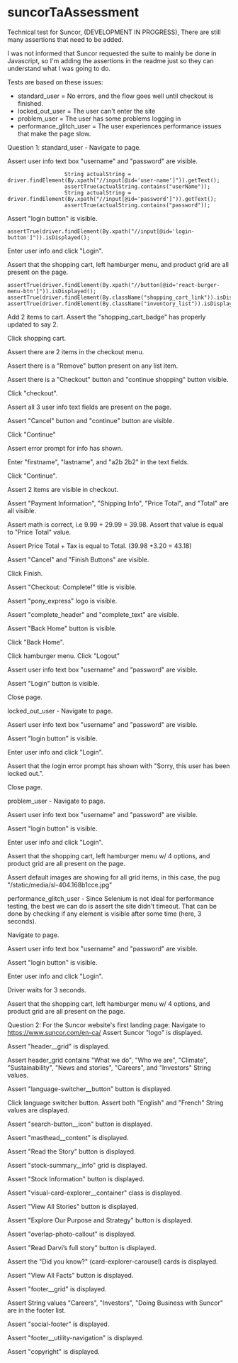 # suncorTaAssessment
Technical test for Suncor, (DEVELOPMENT IN PROGRESS), There are still many assertions that need to be added.

I was not informed that Suncor requested the suite to mainly be done in Javascript, so I'm adding the assertions in the readme just so they can understand what I was going to do.

Tests are based on these issues:
- standard_user = No errors, and the flow goes well until checkout is finished.
- locked_out_user = The user can't enter the site
- problem_user = The user has some problems logging in
- performance_glitch_user = The user experiences performance issues that make the page slow.

Question 1:
standard_user  -  Navigate to page.

Assert user info text box "username" and "password" are visible.
                  
``` 
                  String actualString = driver.findElement(By.xpath("//input[@id='user-name']")).getText();
                  assertTrue(actualString.contains("userName"));
                  String actualString = driver.findElement(By.xpath("//input[@id='password']")).getText();
                  assertTrue(actualString.contains("password"));
```

Assert "login button" is visible.

```
assertTrue(driver.findElement(By.xpath("//input[@id='login-button']")).isDisplayed();
```
                  
Enter user info and click "Login".

Assert that the shopping cart, left hamburger menu, and product grid are all present on the page.

```
assertTrue(driver.findElement(By.xpath("//button[@id='react-burger-menu-btn']")).isDisplayed();
assertTrue(driver.findElement(By.className("shopping_cart_link")).isDisplayed());
assertTrue(driver.findElement(By.className("inventory_list")).isDisplayed());
```

Add 2 items to cart. Assert the "shopping_cart_badge" has properly updated to say 2.

Click shopping cart.

Assert there are 2 items in the checkout menu.

Assert there is a "Remove" button present on any list item.

Assert there is a "Checkout" button and "continue shopping" button visible.

Click "checkout".

Assert all 3 user info text fields are present on the page.

Assert "Cancel" button and "continue" button are visible.

Click "Continue"

Assert error prompt for info has shown.

Enter "firstname", "lastname", and "a2b 2b2" in the text fields.

Click "Continue".

Assert 2 items are visible in checkout.

Assert "Payment Information", "Shipping Info", "Price Total", and "Total" are all visible.

Assert math is correct, i.e 9.99 + 29.99 = 39.98. Assert that value is equal to "Price Total" value.

Assert Price Total + Tax is equal to Total. (39.98 +3.20 = 43.18)

Assert "Cancel" and "Finish Buttons" are visible.

Click Finish.

Assert "Checkout: Complete!" title is visible.

Assert "pony_express" logo is visible. 

Assert "complete_header" and "complete_text" are visible.

Assert "Back Home" button is visible.

Click "Back Home".

Click hamburger menu. Click "Logout"

Assert user info text box "username" and "password" are visible.

Assert "Login" button is visible.

Close page.


                  
locked_out_user  - Navigate to page.

Assert user info text box "username" and "password" are visible.

Assert "login button" is visible.

Enter user info and click "Login".

Assert that the login error prompt has shown with "Sorry, this user has been locked out.".

Close page.


                  
problem_user  -  Navigate to page.

Assert user info text box "username" and "password" are visible.

Assert "login button" is visible.

Enter user info and click "Login".

Assert that the shopping cart, left hamburger menu w/ 4 options, and product grid are all present on the page.

Assert default images are showing for all grid items, in this case, the pug "/static/media/sl-404.168b1cce.jpg"



performance_glitch_user - Since Selenium is not ideal for performance testing, the best we can do is assert the site didn't timeout. That can be done by checking if any element is visible after some time (here, 3 seconds).
                  
Navigate to page.

Assert user info text box "username" and "password" are visible.

Assert "login button" is visible.

Enter user info and click "Login".

Driver waits for 3 seconds.
                  
Assert that the shopping cart, left hamburger menu w/ 4 options, and product grid are all present on the page.



Question 2:
For the Suncor website's first landing page:
Navigate to https://www.suncor.com/en-ca/
Assert Suncor "logo" is displayed.

Assert "header__grid" is displayed.

Assert header_grid contains "What we do", "Who we are", "Climate", "Sustainability", "News and stories", "Careers", and "Investors" String values.

Assert "language-switcher__button" button is displayed.

Click language switcher button. Assert both "English" and "French" String values are displayed.

Assert "search-button__icon" button is displayed.

Assert "masthead__content" is displayed.

Assert "Read the Story" button is displayed.

Assert "stock-summary__info" grid is displayed.

Assert "Stock Information" button is displayed.

Assert "visual-card-explorer__container" class is displayed.

Assert "View All Stories" button is displayed.

Assert "Explore Our Purpose and Strategy" button is displayed.

Assert "overlap-photo-callout" is displayed.

Assert "Read Darvi’s full story" button is displayed.

Assert the "Did you know?" (card-explorer-carousel) cards is displayed.

Assert "View All Facts" button is displayed.

Assert "footer__grid" is displayed.

Assert String values "Careers", "Investors", "Doing Business with Suncor" are in the footer list.

Assert "social-footer" is displayed.

Assert "footer__utility-navigation" is displayed.

Assert "copyright" is displayed.

